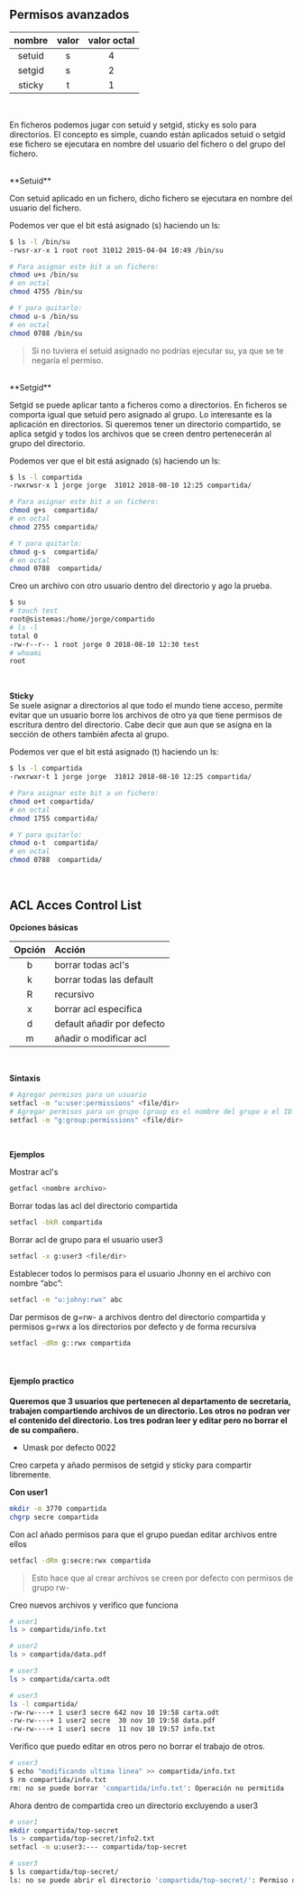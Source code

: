 ## Permisos avanzados


| nombre | valor | valor octal |
| :----: | :----: | :----: |
| setuid | s | 4 |
| setgid | s | 2 |
| sticky | t | 1 |

<br>  

En ficheros podemos jugar con setuid y setgid, sticky es solo para directorios.
El concepto es simple, cuando están aplicados setuid o setgid ese fichero se ejecutara en nombre del usuario del fichero o del grupo del fichero.

<br> 
**Setuid**   

Con setuid aplicado en un fichero, dicho fichero se ejecutara en nombre del usuario del fichero.

Podemos ver que el bit está asignado (s) haciendo un ls:
```bash
$ ls -l /bin/su
-rwsr-xr-x 1 root root 31012 2015-04-04 10:49 /bin/su

# Para asignar este bit a un fichero:
chmod u+s /bin/su
# en octal
chmod 4755 /bin/su

# Y para quitarlo:
chmod u-s /bin/su
# en octal
chmod 0788 /bin/su
```
> Si no tuviera  el setuid asignado no podrías ejecutar su, ya que se te negaría el permiso.

<br>
**Setgid**       

Setgid se puede aplicar tanto a ficheros como a directorios. En ficheros se comporta igual que setuid pero asignado al grupo.
Lo interesante es la aplicación en directorios. Si queremos tener un directorio compartido, se aplica setgid y todos los archivos que se creen dentro pertenecerán al grupo del directorio.

Podemos ver que el bit está asignado (s) haciendo un ls:
```bash
$ ls -l compartida
-rwxrwsr-x 1 jorge jorge  31012 2018-08-10 12:25 compartida/

# Para asignar este bit a un fichero:
chmod g+s  compartida/
# en octal
chmod 2755 compartida/

# Y para quitarlo:
chmod g-s  compartida/
# en octal
chmod 0788  compartida/
```

Creo un archivo con otro usuario dentro del directorio y ago la prueba.
```bash
$ su
# touch test
root@sistemas:/home/jorge/compartido
# ls -l
total 0
-rw-r--r-- 1 root jorge 0 2018-08-10 12:30 test
# whoami
root
```
<br>  

**Sticky**  
Se suele asignar a directorios al que todo el mundo tiene acceso, permite evitar que un usuario borre los archivos de otro ya que tiene permisos de escritura dentro del directorio. Cabe decir que aun que se asigna en la sección de others también afecta al grupo.

Podemos ver que el bit está asignado (t) haciendo un ls:
```bash
$ ls -l compartida
-rwxrwxr-t 1 jorge jorge  31012 2018-08-10 12:25 compartida/

# Para asignar este bit a un fichero:
chmod o+t compartida/
# en octal
chmod 1755 compartida/

# Y para quitarlo:
chmod o-t  compartida/
# en octal
chmod 0788  compartida/
```

<br>  

## ACL Acces Control List

**Opciones básicas**  

| Opción | Acción |
| :---: | :-------------------- |
| b | borrar todas acl's |
| k | borrar todas las default |
| R | recursivo |
| x | borrar acl especifica |
| d | default añadir por defecto |
| m | añadir o modificar acl |

<br>  

**Sintaxis** 
```bash
# Agregar permisos para un usuario
setfacl -m "u:user:permissions" <file/dir>
# Agregar permisos para un grupo (group es el nombre del grupo o el ID del grupo):
setfacl -m "g:group:permissions" <file/dir>
```
<br>  

**Ejemplos** 

Mostrar acl\'s
```bash
getfacl <nombre archivo>
```

Borrar todas las acl del directorio compartida
```bash
setfacl -bkR compartida
```
Borrar acl de grupo para el usuario user3
```bash
setfacl -x g:user3 <file/dir>
```

Establecer todos lo permisos para el usuario Jhonny en el archivo con nombre “abc”:
```bash
setfacl -m "u:johny:rwx" abc
```

Dar permisos de  g=rw- a archivos dentro del directorio compartida y permisos g=rwx a los directorios por defecto y de forma recursiva
```bash
setfacl -dRm g::rwx compartida
```
<br>  

#### Ejemplo practico

**Queremos que 3 usuarios que pertenecen al departamento de secretaria, trabajen compartiendo archivos de un directorio. Los otros no podran ver el contenido del directorio.
Los tres podran leer y editar pero no borrar el de su compañero.**

- Umask por defecto 0022


Creo carpeta y añado permisos de setgid y sticky para compartir libremente.

**Con user1** 
```bash 
mkdir -m 3770 compartida
chgrp secre compartida
```

Con acl añado permisos para que el grupo puedan editar archivos entre ellos

```bash
setfacl -dRm g:secre:rwx compartida
```
> Esto hace que al crear archivos se creen por defecto con permisos de grupo rw-

Creo nuevos archivos y verifico que funciona
```bash
# user1
ls > compartida/info.txt

# user2
ls > compartida/data.pdf

# user3
ls > compartida/carta.odt
```
```bash
# user3
ls -l compartida/
-rw-rw----+ 1 user3 secre 642 nov 10 19:58 carta.odt
-rw-rw----+ 1 user2 secre  30 nov 10 19:58 data.pdf
-rw-rw----+ 1 user1 secre  11 nov 10 19:57 info.txt
```

Verifico que puedo editar en otros pero no borrar el trabajo de otros.
```bash
# user3
$ echo "modificando ultima linea" >> compartida/info.txt 
$ rm compartida/info.txt 
rm: no se puede borrar 'compartida/info.txt': Operación no permitida
```

Ahora dentro de compartida creo un directorio excluyendo a user3
```bash
# user1
mkdir compartida/top-secret
ls > compartida/top-secret/info2.txt
setfacl -m u:user3:--- compartida/top-secret
```

```bash
# user3
$ ls compartida/top-secret/
ls: no se puede abrir el directorio 'compartida/top-secret/': Permiso denegado
```
